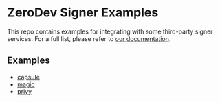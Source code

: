 # ZeroDev Signer Examples

This repo contains examples for integrating with some third-party signer services.  For a full list, please refer to [our documentation](https://docs.zerodev.app/sdk/signers/intro).

## Examples

- [capsule](./capsule)
- [magic](./magic)
- [privy](./privy)
